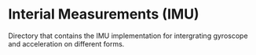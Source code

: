 # Interial Measurements (IMU)
Directory that contains the IMU implementation for intergrating gyroscope and acceleration on different forms.

